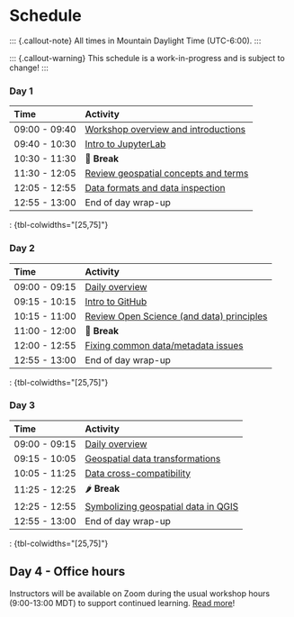 # Schedule

::: {.callout-note}
All times in Mountain Daylight Time (UTC-6:00).
:::

::: {.callout-warning}
This schedule is a work-in-progress and is subject to change!
:::


### Day 1

| Time          | Activity         |
| :------------ | :--------------- |
| 09:00 - 09:40 | [Workshop overview and introductions](materials.md#day-1-overview) |
| 09:40 - 10:30 | [Intro to JupyterLab](materials.md#intro-to-jupyterlab) |
| 10:30 - 11:30 | 🥙 **Break** |
| 11:30 - 12:05 | [Review geospatial concepts and terms](materials.md#review-geospatial-concepts-and-terms) |
| 12:05 - 12:55 | [Data formats and data inspection](materials.md#data-formats-and-data-inspection) |
| 12:55 - 13:00 | End of day wrap-up |

: {tbl-colwidths="[25,75]"}


### Day 2

| Time          | Activity         |
| :------------ | :--------------- |
| 09:00 - 09:15 | [Daily overview](materials.md#day-2-overview) |
| 09:15 - 10:15 | [Intro to GitHub](materials.md#intro-to-github) |
| 10:15 - 11:00 | [Review Open Science (and data) principles](materials.md#review-open-science-and-data-principles) |
| 11:00 - 12:00 | 🍜 **Break** |
| 12:00 - 12:55 | [Fixing common data/metadata issues](materials.md#fixing-common-datametadata-issues) |
| 12:55 - 13:00 | End of day wrap-up |

: {tbl-colwidths="[25,75]"}


### Day 3

| Time          | Activity         |
| :------------ | :--------------- |
| 09:00 - 09:15 | [Daily overview](materials.md#day-3-overview) |
| 09:15 - 10:05 | [Geospatial data transformations](materials.md#geospatial-data-transformations) |
| 10:05 - 11:25 | [Data cross-compatibility](materials.md#data-cross-compatibility) |
| 11:25 - 12:25 | 🌶️ **Break** |
| 12:25 - 12:55 | [Symbolizing geospatial data in QGIS](materials.md#symbolizing-geospatial-data-in-qgis) |
| 12:55 - 13:00 | End of day wrap-up |

: {tbl-colwidths="[25,75]"}


## Day 4 - Office hours

Instructors will be available on Zoom during the usual workshop hours (9:00-13:00 MDT)
to support continued learning. [Read more](materials.md#office-hours)!
